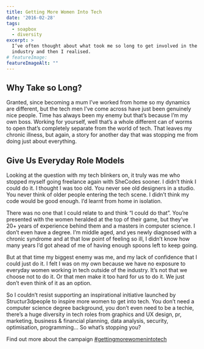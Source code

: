 ```yaml
---
title: Getting More Women Into Tech
date: '2016-02-28'
tags:
  - soapbox
  - diversity
excerpt: >
  I’ve often thought about what took me so long to get involved in the tech
  industry and then I realised.
# featureImage:
featureImageAlt: ""
---
```


## Why Take so Long?

Granted, since becoming a mum I’ve worked from home so my dynamics are different, but the tech men I’ve come across have just been genuinely nice people.  Time has always been my enemy but that’s because I’m my own boss. Working for yourself, well that’s a whole different can of worms to open that’s completely separate from the world of tech. That leaves my chronic illness, but again, a story for another day that was stopping me from doing just about everything.

## Give Us Everyday Role Models

Looking at the question with my tech blinkers on, it truly was me who stopped myself going freelance again with SheCodes sooner. I didn’t think I could do it. I thought I was too old. You never see old designers in a studio. You never think of older people entering the tech scene. I didn’t think my code would be good enough. I’d learnt from home in isolation.

There was no one that I could relate to and think “I could do that”. You’re presented with the women heralded at the top of their game, but they’ve 20+ years of experience behind them and a masters in computer science. I don’t even have a degree. I’m middle aged, and yes newly diagnosed with a chronic syndrome and at that low point of feeling so ill, I didn’t know how many years I’d got ahead of me of having enough spoons left to keep going.

But at that time my biggest enemy was me, and my lack of confidence that I could just do it. I felt I was on my own because we have no exposure to everyday women working in tech outside of the industry. It’s not that we choose not to do it. Or that men make it too hard for us to do it. We just don’t even think of it as an option.

So I couldn’t resist supporting an inspirational initiative launched by Structur3dpeople to inspire more women to get into tech. You don’t need a computer science degree background, you don’t even need to be a techie, there’s a huge diversity in tech roles from graphics and UX design, pr, marketing, business & financial planning, data analysis, security, optimisation, programming… So what’s stopping you?

Find out more about the campaign [‪#gettingmorewomenintotech](https://www.linkedin.com/pulse/tech-role-models-global-campaign-we-want-see-you-rav-bumbra)
